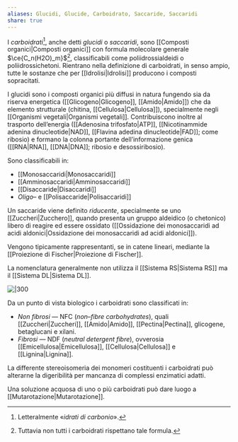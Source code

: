 ```yaml
---
aliases: Glucidi, Glucide, Carboidrato, Saccaride, Saccaridi
share: true
---
```

I *carboidrati*[^1], anche detti *glucidi* o *saccaridi*, sono [[Composti organici|Composti organici]] 
con formula molecolare generale $\ce{C_n(H2O)_m}$[^2], classificabili come poliidrossialdeidi o poliidrossichetoni.
Rientrano nella definizione di carboidrati, in senso ampio, tutte le sostanze che per [[Idrolisi|Idrolisi]] producono i composti sopracitati.

[^1]: Letteralmente «*idrati di carbonio*».
[^2]: Tuttavia non tutti i carboidrati rispettano tale formula.

I glucidi sono i composti organici più diffusi in natura fungendo sia da riserva energetica ([[Glicogeno|Glicogeno]], [[Amido|Amido]]) che da elemento strutturale (chitina, [[Cellulosa|Cellulosa]]), specialmente negli [[Organismi vegetali|Organismi vegetali]].
Contribuiscono inoltre al trasporto dell’energia ([[Adenosina trifosfato|ATP]], [[Nicotinammide adenina dinucleotide|NAD]], [[Flavina adedina dinucleotide|FAD]]; come ribosio) e formano la colonna portante dell’informazione genica ([[RNA|RNA]], [[DNA|DNA]]; ribosio e desossiribosio).


Sono classificabili in:
- [[Monosaccaridi|Monosaccaridi]]
- [[Amminosaccaridi|Amminosaccaridi]]
- [[Disaccaride|Disaccaridi]]
- *Oligo–* e [[Polisaccaride|Polisaccaridi]]

Un saccaride viene definito *riducente*, specialmente se uno [[Zuccheri|Zucchero]], quando presenta un gruppo aldeidico (o chetonico) libero di reagire ed essere ossidato ([[Ossidazione dei monosaccaridi ad acidi aldonici|Ossidazione dei monosaccaridi ad acidi aldonici]]).

Vengono tipicamente rappresentanti, se in catene lineari, mediante la [[Proiezione di Fischer|Proiezione di Fischer]].

La nomenclatura generalmente non utilizza il [[Sistema RS|Sistema RS]] ma il [[Sistema DL|Sistema DL]].

![|300](944cd475e7f41c9612930351f0942a49_MD5%201.png)

Da un punto di vista biologico i carboidrati sono classificati in:
- *Non fibrosi* — NFC (*non–fibre carbohydrates*), quali [[Zuccheri|Zuccheri]], [[Amido|Amido]], [[Pectina|Pectina]], glicogene, betaglucani e xilani.
- *Fibrosi* — NDF (*neutral detergent fibre*), ovverosia [[Emicellulosa|Emicellulosa]], [[Cellulosa|Cellulosa]] e [[Lignina|Lignina]].

La differente stereoisomeria dei monomeri costituenti i carboidrati può alterarne la digeribilità per mancanza di complessi enzimatici adatti.

Una soluzione acquosa di uno o più carboidrati può dare luogo a [[Mutarotazione|Mutarotazione]].